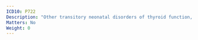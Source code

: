 ```yaml
---
ICD10: P722
Description: "Other transitory neonatal disorders of thyroid function, not elsewhere classified"
Matters: No
Weight: 0
---
```

